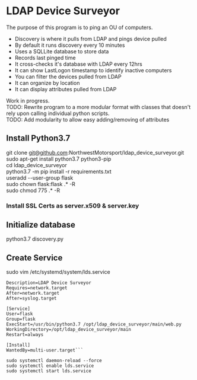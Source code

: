 # LDAP Device Surveyor
The purpose of this program is to ping an OU of computers.
* Discovery is where it pulls from LDAP and pings device pulled
* By default it runs discovery every 10 minutes
* Uses a SQLLite database to store data
* Records last pinged time
* It cross-checks it's database with LDAP every 12hrs
* It can show LastLogon timestamp to identify inactive computers
* You can filter the devices pulled from LDAP
* It can organize by location
* It can display attributes pulled from LDAP


Work in progress.  
TODO: Rewrite program to a more modular format with classes that doesn't rely upon calling individual python scripts.  
TODO: Add modularity to allow easy adding/removing of attributes  


## Install Python3.7
git clone git@github.com:NorthwestMotorsport/ldap_device_surveyor.git  
sudo apt-get install python3.7 python3-pip  
cd ldap_device_surveyor  
python3.7 -m pip install -r requirements.txt  
useradd --user-group flask  
sudo chown flask:flask .* -R  
sudo chmod 775 .* -R  

### Install SSL Certs as server.x509 & server.key

## Initialize database
python3.7 discovery.py

## Create Service
sudo vim /etc/systemd/system/lds.service

```[Unit]  
Description=LDAP Device Surveyor  
Requires=network.target  
After=network.target  
After=syslog.target  

[Service]  
User=flask 
Group=flask  
ExecStart=/usr/bin/python3.7 /opt/ldap_device_surveyor/main/web.py  
WorkingDirectory=/opt/ldap_device_surveyor/main
Restart=always  

[Install]  
WantedBy=multi-user.target```

sudo systemctl daemon-reload --force  
sudo systemctl enable lds.service  
sudo systemctl start lds.service  
